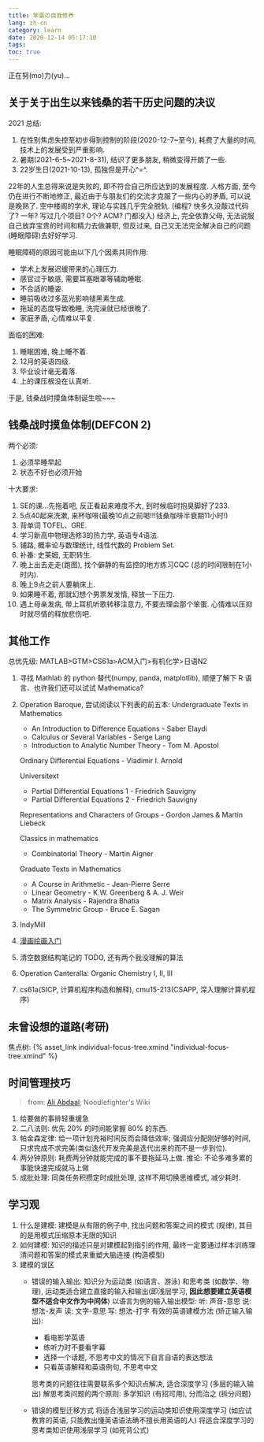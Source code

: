 ```yaml
---
title: 笨蛋の自我修养
lang: zh-cn
category: learn
date: 2020-12-14 05:17:10
tags:
toc: true
---
```


正在努(mo)力(yu)...

<!-- more -->

## 关于关于出生以来钱桑的若干历史问题的决议

2021 总结:
1. 在性别焦虑失控至初步得到控制的阶段(2020-12-7~至今), 耗费了大量的时间, 技术上的发展受到严重影响.
2. 暑期(2021-6-5~2021-8-31), 结识了更多朋友, 稍微变得开朗了一些.
3. 22岁生日(2021-10-13), 孤独但是开心^=^.

22年的人生总得来说是失败的, 即不符合自己所应达到的发展程度.
人格方面, 至今仍在进行不断地修正, 最近由于与朋友们的交流才克服了一些内心的矛盾, 可以说是晚熟了.
空中楼阁的学术, 理论与实践几乎完全脱轨. (编程? 快多久没敲过代码了? 一年? 写过几个项目? 0个? ACM? 门都没入)
经济上, 完全依靠父母, 无法说服自己放弃宝贵的时间和精力去做兼职, 但反过来, 自己又无法完全解决自己的问题(睡眠障碍)去好好学习.

睡眠障碍的原因可能由以下几个因素共同作用:
* 学术上发展迟缓带来的心理压力.
* 感官过于敏感, 需要耳塞眼罩等辅助睡眠.
* 不合适的睡姿.
* 睡前吸收过多蓝光影响褪黑素生成.
* 拖延的态度导致晚睡, 洗完澡就已经很晚了.
* 家庭矛盾, 心情难以平复.

面临的困难:
1. 睡眠困难, 晚上睡不着.
2. 12月的英语四级.
3. 毕业设计毫无着落.
4. 上的课压根没在认真听.

于是, 钱桑战时摸鱼体制诞生啦~~~

## 钱桑战时摸鱼体制(DEFCON 2)

两个必须:
1. 必须早睡早起
2. 状态不好也必须开始

十大要求:
1. SE的课...先拖着吧, 反正看起来难度不大, 到时候临时抱臭脚好了233.
2. 5点40起来洗漱, 来杯咖啡(最晚10点之前喝!!!钱桑咖啡半衰期11小时!)
3. 背单词 TOFEL、GRE.
4. 学习新高中物理选修3的热力学, 英语专4语法.
5. 铺路, 概率论与数理统计, 线性代数的 Problem Set.
6. 补番: 史莱姆, 无职转生.
7. 晚上出去走走(跑图), 找个僻静的有监控的地方练习CQC (总的时间限制在1小时内).
8. 晚上9点之前人要躺床上.
9. 如果睡不着, 那就幻想个男票发发情, 释放一下压力.
10. 遇上母亲发病, 带上耳机听歌转移注意力, 不要去理会那个笨蛋.
    心情难以压抑时就尽情的释放悲伤吧.

## 其他工作

总优先级: MATLAB>GTM>CS61a>ACM入门>有机化学>日语N2

1. 寻找 Mathlab 的 python 替代(numpy, panda, matplotlib), 顺便了解下 R 语言、也许我们还可以试试 Mathematica?
2. Operation Baroque, 尝试阅读以下列表的前五本:
   Undergraduate Texts in Mathematics
   - An Introduction to Difference Equations - Saber Elaydi
   - Calculus or Several Variables - Serge Lang
   - Introduction to Analytic Number Theory - Tom M. Apostol
   
   Ordinary Differential Equations - Vladimir I. Arnold
   
   Universitext
   - Partial Differential Equations 1 - Friedrich Sauvigny
   - Partial Differential Equations 2 - Friedrich Sauvigny
   
   Representations and Characters of Groups - Gordon James & Martin Liebeck
   
   Classics in mathematics
   - Combinatorial Theory - Martin Aigner
   
   Graduate Texts in Mathematics
   - A Course in Arithmetic - Jean-Pierre Serre
   - Linear Geometry - K.W. Greenberg & A. J. Weir
   - Matrix Analysis - Rajendra Bhatia
   - The Symmetric Group - Bruce E. Sagan
3. IndyMill
4. [漫画绘画入门](https://www.icourse163.org/course/NEU-1002922017)
5. 清空数据结构笔记的 TODO, 还有两个我没理解的算法
6. Operation Canteralla: Organic Chemistry I, II, III
7. cs61a(SICP, 计算机程序构造和解释), cmu15-213(CSAPP, 深入理解计算机程序)

## 未曾设想的道路(考研)

焦点树: {% asset_link individual-focus-tree.xmind "individual-focus-tree.xmind" %}

## 时间管理技巧

> from: [Ali Abdaal](https://aliabdaal.com/); Noodlefighter's Wiki

1. 给要做的事排轻重缓急
2. 二八法则: 优先 20% 的时间能掌握 80% 的东西.
3. 帕金森定律: 给一项计划充裕时间反而会降低效率; 强调应分配刚好够的时间, 只求完成不求完美(类似迭代开发完美是迭代出来的而不是一步到位).
4. 两分钟原则: 耗费两分钟就能完成的事不要拖延马上做.
   推论: 不论多难多累的事能快速完成就马上做
5. 成批处理: 同类任务积攒定时成批处理, 这样不用切换思维模式, 减少耗时.

## 学习观

1. 什么是建模: 建模是从有限的例子中, 找出问题和答案之间的模式 (规律), 其目的是用模式压缩原本无限的知识
2. 如何建模: 知识的描述只是对建模起到指引的作用, 最终一定要通过样本训练理清问题和答案的模式来重塑大脑连接 (构造模型)
3. 建模的误区
   * 错误的输入输出:
     知识分为运动类 (如语言、游泳) 和思考类 (如数学、物理), 运动类适合建立直接的输入和输出(即浅层学习, **因此想要建立英语模型不适合中文作为中间体**)
     以语言为例的输入输出模型:
     听: 声音-意思
     说: 想法-发声
     读: 文字-意思
     写: 想法-打字
     有效的英语建模方法 (矫正输入输出):
     * 看电影学英语
     * 练听力时不要看字幕
     * 选择一个话题, 不思考中文的情况下自言自语的表达想法
     * 只看英语解释和英语例句, 不思考中文
   
     思考类的问题往往需要联系多个知识点解决, 适合深度学习 (多层的输入输出)
     解思考类问题的两个原则: 多学知识 (有招可用), 分而治之 (拆分问题)
   * 错误的模型迁移方式
     将适合浅层学习的运动类知识使用深度学习 (如应试教育的英语, 只能教出懂英语语法确不擅长用英语的人)
     将适合深度学习的思考类知识使用浅层学习 (如死背公式)